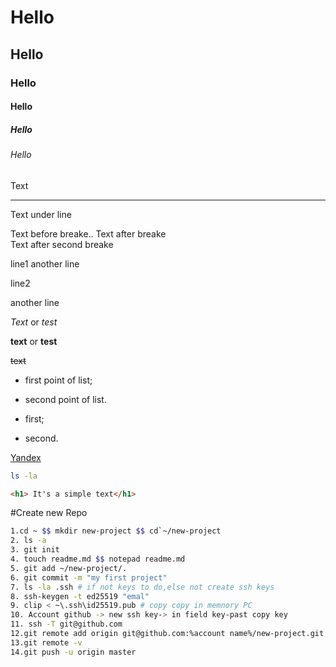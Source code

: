 # Hello
## Hello
### Hello
#### Hello
##### Hello
###### Hello

Text 

---

Text under line

Text before breake..
Text after breake <br>
Text after second breake

line1
another line

line2

another line

*Text* or _test_

**text** or __test__

~~text~~

* first point of list;

* second point of list.

- first;

- second.

[Yandex](http://www.ya.ru "Ya am Yandex!")

```bash
ls -la
```
```html
<h1> It's a simple text</h1>
```
#Create new Repo
``` Bash
1.cd ~ $$ mkdir new-project $$ cd`~/new-project
2. ls -a
3. git init
4. touch readme.md $$ notepad readme.md
5. git add ~/new-project/.
6. git commit -m "my first project"
7. ls -la .ssh # if not keys to do,else not create ssh keys
8. ssh-keygen -t ed25519 "emal"
9. clip < ~\.ssh\id25519.pub # copy copy in memnory PC
10. Account github -> new ssh key-> in field key-past copy key
11. ssh -T git@github.com
12.git remote add origin git@github.com:%account name%/new-project.git
13.git remote -v
14.git push -u origin master
```